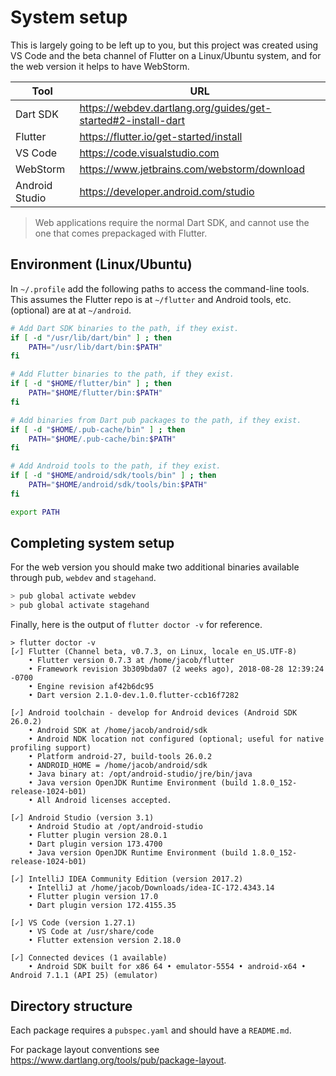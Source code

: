 # System setup

This is largely going to be left up to you, but this project was created using VS Code and the beta channel of Flutter on a Linux/Ubuntu system, and for the web version it helps to have WebStorm.

Tool | URL
-|-
Dart SDK | https://webdev.dartlang.org/guides/get-started#2-install-dart
Flutter | https://flutter.io/get-started/install
VS Code | https://code.visualstudio.com
WebStorm | https://www.jetbrains.com/webstorm/download
Android Studio | https://developer.android.com/studio

> Web applications require the normal Dart SDK, and cannot use the one that comes prepackaged with Flutter.

## Environment (Linux/Ubuntu)

In `~/.profile` add the following paths to access the command-line tools. This assumes the Flutter repo is at `~/flutter` and Android tools, etc. (optional) are at at `~/android`.

```sh
# Add Dart SDK binaries to the path, if they exist.
if [ -d "/usr/lib/dart/bin" ] ; then
    PATH="/usr/lib/dart/bin:$PATH"
fi

# Add Flutter binaries to the path, if they exist.
if [ -d "$HOME/flutter/bin" ] ; then
    PATH="$HOME/flutter/bin:$PATH"
fi

# Add binaries from Dart pub packages to the path, if they exist.
if [ -d "$HOME/.pub-cache/bin" ] ; then
    PATH="$HOME/.pub-cache/bin:$PATH"
fi

# Add Android tools to the path, if they exist.
if [ -d "$HOME/android/sdk/tools/bin" ] ; then
    PATH="$HOME/android/sdk/tools/bin:$PATH"
fi

export PATH
```

## Completing system setup

For the web version you should make two additional binaries available through pub, `webdev` and `stagehand`.

```sh
> pub global activate webdev
> pub global activate stagehand
```

Finally, here is the output of `flutter doctor -v` for reference.

```
> flutter doctor -v
[✓] Flutter (Channel beta, v0.7.3, on Linux, locale en_US.UTF-8)
    • Flutter version 0.7.3 at /home/jacob/flutter
    • Framework revision 3b309bda07 (2 weeks ago), 2018-08-28 12:39:24 -0700
    • Engine revision af42b6dc95
    • Dart version 2.1.0-dev.1.0.flutter-ccb16f7282

[✓] Android toolchain - develop for Android devices (Android SDK 26.0.2)
    • Android SDK at /home/jacob/android/sdk
    • Android NDK location not configured (optional; useful for native profiling support)
    • Platform android-27, build-tools 26.0.2
    • ANDROID_HOME = /home/jacob/android/sdk
    • Java binary at: /opt/android-studio/jre/bin/java
    • Java version OpenJDK Runtime Environment (build 1.8.0_152-release-1024-b01)
    • All Android licenses accepted.

[✓] Android Studio (version 3.1)
    • Android Studio at /opt/android-studio
    • Flutter plugin version 28.0.1
    • Dart plugin version 173.4700
    • Java version OpenJDK Runtime Environment (build 1.8.0_152-release-1024-b01)

[✓] IntelliJ IDEA Community Edition (version 2017.2)
    • IntelliJ at /home/jacob/Downloads/idea-IC-172.4343.14
    • Flutter plugin version 17.0
    • Dart plugin version 172.4155.35

[✓] VS Code (version 1.27.1)
    • VS Code at /usr/share/code
    • Flutter extension version 2.18.0

[✓] Connected devices (1 available)
    • Android SDK built for x86 64 • emulator-5554 • android-x64 • Android 7.1.1 (API 25) (emulator)
```

## Directory structure

Each package requires a `pubspec.yaml` and should have a `README.md`.

For package layout conventions see https://www.dartlang.org/tools/pub/package-layout.
